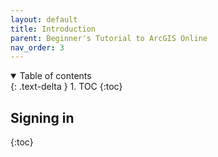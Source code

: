 ```yaml
---
layout: default
title: Introduction
parent: Beginner's Tutorial to ArcGIS Online
nav_order: 3
---
```


<details open markdown="block">
  <summary>
    Table of contents
  </summary>
  {: .text-delta }
1. TOC
{:toc}
</details>

## Signing in
{:toc}
